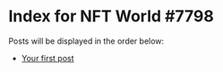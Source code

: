 # Index for NFT World #7798
Posts will be displayed in the order below:

- [Your first post](./001-first.md)

